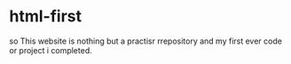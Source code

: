 # html-first
so This website is nothing but a practisr rrepository and my first ever code or project i completed.
